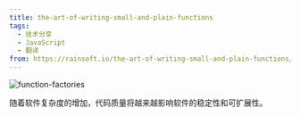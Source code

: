 ```yaml
---
title: the-art-of-writing-small-and-plain-functions
tags:
  - 技术分享
  - JavaScript
  - 翻译
from: https://rainsoft.io/the-art-of-writing-small-and-plain-functions/
---
```


![function-factories](/images/the-art-of-writing-small-and-plain-functions/function-factories.png "function-factories")

随着软件复杂度的增加，代码质量将越来越影响软件的稳定性和可扩展性。

<!-- more -->
